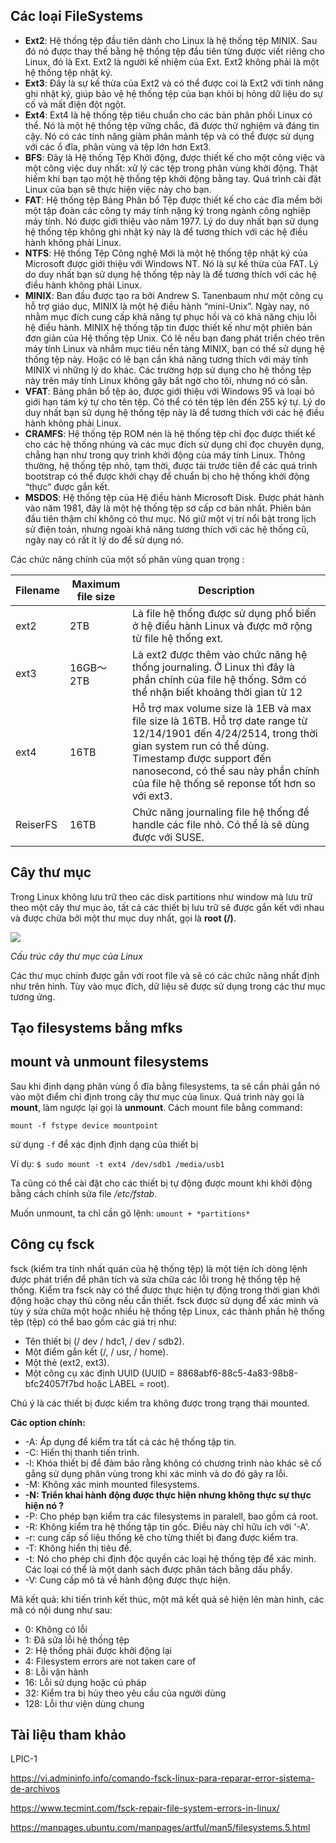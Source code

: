 
## Các loại FileSystems

- **Ext2**: Hệ thống tệp đầu tiên dành cho Linux là hệ thống tệp MINIX. Sau đó nó được thay thế bằng hệ thống tệp đầu tiên từng được viết riêng cho Linux, đó là Ext. Ext2 là người kế nhiệm của Ext. Ext2 không phải là một hệ thống tệp nhật ký.
- **Ext3**: Đây là sự kế thừa của Ext2 và có thể được coi là Ext2 với tính năng ghi nhật ký, giúp bảo vệ hệ thống tệp của bạn khỏi bị hỏng dữ liệu do sự cố và mất điện đột ngột.
- **Ext4**: Ext4 là hệ thống tệp tiêu chuẩn cho các bản phân phối Linux có thể. Nó là một hệ thống tệp vững chắc, đã được thử nghiệm và đáng tin cậy. Nó có các tính năng giảm phân mảnh tệp và có thể được sử dụng với các ổ đĩa, phân vùng và tệp lớn hơn Ext3.
- **BFS**: Đây là Hệ thống Tệp Khởi động, được thiết kế cho một công việc và một công việc duy nhất: xử lý các tệp trong phân vùng khởi động. Thật hiếm khi bạn tạo một hệ thống tệp khởi động bằng tay. Quá trình cài đặt Linux của bạn sẽ thực hiện việc này cho bạn.
- **FAT**: Hệ thống tệp Bảng Phân bổ Tệp được thiết kế cho các đĩa mềm bởi một tập đoàn các công ty máy tính nặng ký trong ngành công nghiệp máy tính. Nó được giới thiệu vào năm 1977. Lý do duy nhất bạn sử dụng hệ thống tệp không ghi nhật ký này là để tương thích với các hệ điều hành không phải Linux.
- **NTFS**: Hệ thống Tệp Công nghệ Mới là một hệ thống tệp nhật ký của Microsoft được giới thiệu với Windows NT. Nó là sự kế thừa của FAT. Lý do duy nhất bạn sử dụng hệ thống tệp này là để tương thích với các hệ điều hành không phải Linux.
- **MINIX**: Ban đầu được tạo ra bởi Andrew S. Tanenbaum như một công cụ hỗ trợ giáo dục, MINIX là một hệ điều hành “mini-Unix”. Ngày nay, nó nhằm mục đích cung cấp khả năng tự phục hồi và có khả năng chịu lỗi hệ điều hành. MINIX hệ thống tập tin được thiết kế như một phiên bản đơn giản của Hệ thống tệp Unix. Có lẽ nếu bạn đang phát triển chéo trên máy tính Linux và nhắm mục tiêu nền tảng MINIX, bạn có thể sử dụng hệ thống tệp này. Hoặc có lẽ bạn cần khả năng tương thích với máy tính MINIX vì những lý do khác. Các trường hợp sử dụng cho hệ thống tệp này trên máy tính Linux không gây bất ngờ cho tôi, nhưng nó có sẵn.
- **VFAT**: Bảng phân bổ tệp ảo, được giới thiệu với Windows 95 và loại bỏ giới hạn tám ký tự cho tên tệp. Có thể có tên tệp lên đến 255 ký tự. Lý do duy nhất bạn sử dụng hệ thống tệp này là để tương thích với các hệ điều hành không phải Linux.
- **CRAMFS**: Hệ thống tệp ROM nén là hệ thống tệp chỉ đọc được thiết kế cho các hệ thống nhúng và các mục đích sử dụng chỉ đọc chuyên dụng, chẳng hạn như trong quy trình khởi động của máy tính Linux. Thông thường, hệ thống tệp nhỏ, tạm thời, được tải trước tiên để các quá trình bootstrap có thể được khởi chạy để chuẩn bị cho hệ thống khởi động “thực” được gắn kết.
- **MSDOS**: Hệ thống tệp của Hệ điều hành Microsoft Disk. Được phát hành vào năm 1981, đây là một hệ thống tệp sơ cấp cơ bản nhất. Phiên bản đầu tiên thậm chí không có thư mục. Nó giữ một vị trí nổi bật trong lịch sử điện toán, nhưng ngoài khả năng tương thích với các hệ thống cũ, ngày nay có rất ít lý do để sử dụng nó.

Các chức năng chính của một số phân vùng quan trọng :

 | Filename | Maximum file size | Description | 
 |----|---|----|
 | ext2 | 2TB | Là file hệ thống được sử dụng phổ biến ở hệ điều hành Linux và được mở rộng từ file hệ thống ext. | 
 | ext3 | 16GB～2TB | Là ext2 được thêm vào chức năng hệ thống journaling. Ở Linux thì đây là phần chính của file hệ thống. Sớm có thể nhận biết khoảng thời gian từ 12 | 14 | 1901 đến 1 | 18 | 2038 | 
 | ext4 | 16TB | Hỗ trợ max volume size là 1EB và max file size là 16TB. Hỗ trợ date range từ 12/14/1901 đến 4/24/2514, trong thời gian system run có thể dùng. Timestamp được support đến nanosecond, có thể sau này phần chính của file hệ thống sẽ reponse tốt hơn so với ext3. | 
 | ReiserFS | 16TB | Chức năng journaling file hệ thống để handle các file nhỏ. Có thể là sẽ dùng được với SUSE. | 

## Cây thư mục 

Trong Linux không lưu trữ theo các disk partitions như window mà lưu trữ theo một cây thư mục ảo, tất cả các thiết bị lưu trữ sẽ được gắn kết với nhau và được chứa bởi một thư mục duy nhất, gọi là **root (/)**. 

<img src="https://github.com/TQHuaa/TrainingVCCloud/blob/main/Pics/linuxDir.jpg">

*Cấu trúc cây thư mục của Linux*

Các thư mục chính được gắn với root file và sẽ có các chức năng nhất định như trên hình. Tùy vào mục đích, dữ liệu sẽ được sử dụng trong các thư mục tương ứng.


## Tạo filesystems bằng mfks 



## mount và unmount filesystems

Sau khi định dạng phân vùng ổ đĩa bằng filesystems, ta sẽ cần phải gắn nó vào một điểm chỉ định trong cây thư mục của linux. Quá trình này gọi là **mount**, làm ngược lại gọi là **unmount**. Cách mount file bằng command: 

``mount -f fstype device mountpoint ``

sử dụng ``-f`` để xác định định dạng của thiết bị

Ví dụ: ``$ sudo mount -t ext4 /dev/sdb1 /media/usb1``

Ta cũng có thể cài đặt cho các thiết bị tự động được mount khi khởi động bằng cách chỉnh sửa file */etc/fstab*.

Muốn unmount, ta chỉ cần gõ lệnh: ``umount + *partitions*``

## Công cụ fsck

fsck (kiểm tra tính nhất quán của hệ thống tệp) là một tiện ích dòng lệnh được phát triển để phân tích và sửa chữa các lỗi trong hệ thống tệp hệ thống. Kiểm tra fsck này có thể được thực hiện tự động trong thời gian khởi động hoặc chạy thủ công nếu cần thiết. fsck được sử dụng để xác minh và tùy ý sửa chữa một hoặc nhiều hệ thống tệp Linux, các thành phần hệ thống tệp (tệp) có thể bao gồm các giá trị như:

- Tên thiết bị (/ dev / hdc1, / dev / sdb2).
- Một điểm gắn kết (/, / usr, / home).
- Một thẻ (ext2, ext3).
- Một công cụ xác định UUID (UUID = 8868abf6-88c5-4a83-98b8-bfc24057f7bd hoặc LABEL = root).

Chú ý là các thiết bị được kiểm tra không được trong trạng thái mounted.

**Các option chính:**

- -A: Áp dụng để kiểm tra tất cả các hệ thống tập tin. 
- -C: Hiển thị thanh tiến trình.
- -l: Khóa thiết bị để đảm bảo rằng không có chương trình nào khác sẽ cố gắng sử dụng phân vùng trong khi xác minh và do đó gây ra lỗi.
- -M: Không xác minh mounted filesystems.
- **-N: Triển khai hành động được thực hiện nhưng không thực sự thực hiện nó ?**
- -P: Cho phép bạn kiểm tra các filesystems in paralell, bao gồm cả root.
- -R: Không kiểm tra hệ thống tập tin gốc. Điều này chỉ hữu ích với '-A'.
- -r: cung cấp số liệu thống kê cho từng thiết bị đang được kiểm tra.
- -T: Không hiển thị tiêu đề.
- -t: Nó cho phép chỉ định độc quyền các loại hệ thống tệp để xác minh. Các loại có thể là một danh sách được phân tách bằng dấu phẩy.
- -V: Cung cấp mô tả về hành động được thực hiện.

Mã kết quả: khi tiến trình kết thúc, một mã kết quả sẽ hiện lên màn hình, các mã có nội dung như sau: 

- 0: Không có lỗi
- 1: Đã sửa lỗi hệ thống tệp
- 2: Hệ thống phải được khởi động lại
- 4: Filesystem errors are not taken care of
- 8: Lỗi vận hành
- 16: Lỗi sử dụng hoặc cú pháp
- 32: Kiểm tra bị hủy theo yêu cầu của người dùng
- 128: Lỗi thư viện dùng chung
  
## Tài liệu tham khảo

LPIC-1

https://vi.admininfo.info/comando-fsck-linux-para-reparar-error-sistema-de-archivos

https://www.tecmint.com/fsck-repair-file-system-errors-in-linux/

https://manpages.ubuntu.com/manpages/artful/man5/filesystems.5.html


